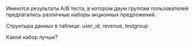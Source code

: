 Имеются результаты A/B теста, в котором двум группам пользователей предлагались различные наборы акционных предложений. 

Структыра данных в таблице: user_id, revenue, testgroup

Какой набор лучше?
